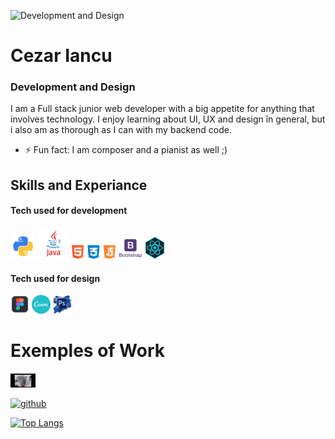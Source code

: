 ![Development and Design](https://github.com/Cezar04/Cezar04/blob/master/Blue%20and%20White%20Architect%20LinkedIn%20Banner.gif)

# Cezar Iancu
### Development and Design


I am a Full stack junior web developer with a big appetite for anything that involves technology. I enjoy learning about UI, UX and design în general, but i also am as thorough as I can with my backend code.

- ⚡ Fun fact: I am composer and a pianist as well ;) 

## Skills and Experiance
#### Tech used for development

<img src="https://github.com/Cezar04/Cezar04/blob/master/kisspng-angle-text-symbol-brand-other-python-5ab0c09b9ea1a7.3286927515215330836498.png" width='40' /> <img src="https://github.com/Cezar04/Cezar04/blob/master/kisspng-java-runtime-environment-computer-icons-java-platf-java-5ade3063f31610.0948145615245108199957.png" width='50' /> <img src="https://github.com/Cezar04/Cezar04/blob/master/PikPng.com_javascript-logo-png_1506141.png" width='70' /> <img src="https://github.com/Cezar04/Cezar04/blob/master/PikPng.com_bootstrap-logo-png_2172365.png" width='40' /> <img src="https://github.com/Cezar04/Cezar04/blob/master/kisspng-react-javascript-responsive-web-design-github-angu-github-5accac250cda95.4452823815233628530527.png" width='30' />

#### Tech used for design
<img src="https://github.com/Cezar04/Cezar04/blob/master/kisspng-figma-user-interface-design-designer-logo-apps-design-5ae2b107816577.63914842152480589553.png" width='30' />  <img src="https://github.com/Cezar04/Cezar04/blob/master/5842a622a6515b1e0ad75af9.png" width='30' />  <img src="https://github.com/Cezar04/Cezar04/blob/master/5a219145388087.5866319615121493172314.png" width='30' />

# Exemples of Work
<img src='https://github.com/Cezar04/Cezar04/blob/master/Design%20f%C4%83r%C4%83%20titlu%20(1).gif' width='40' />








[<img src='https://cdn.jsdelivr.net/npm/simple-icons@3.0.1/icons/github.svg' alt='github' height='40' >](https://github.com/Cezar04)  

[![Top Langs](https://github-readme-stats.vercel.app/api/top-langs/?username=Cezar04)](https://github.com/anuraghazra/github-readme-stats)





